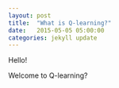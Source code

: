 ```yaml
---
layout: post
title:  "What is Q-learning?"
date:   2015-05-05 05:00:00
categories: jekyll update
---
```

Hello!

Welcome to Q-learning?


